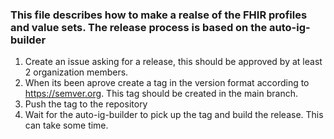 ### This file describes how to make a realse of the FHIR profiles and value sets. The release process is based on the auto-ig-builder

1. Create an issue asking for a release, this should be approved by at least 2 organization members.
2. When its been aprove create a tag in the version format according to https://semver.org. This tag should be created in the main branch.
3. Push the tag to the repository
4. Wait for the auto-ig-builder to pick up the tag and build the release. This can take some time.


